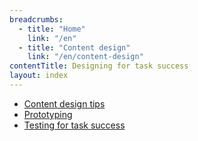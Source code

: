 ```yaml
---
breadcrumbs:
  - title: "Home"
    link: "/en"
  - title: "Content design"
    link: "/en/content-design"
contentTitle: Designing for task success
layout: index
---
```

- [Content design tips](./content-design-tips)
- [Prototyping](./prototyping)
- [Testing for task success](./testing-for-task-success)